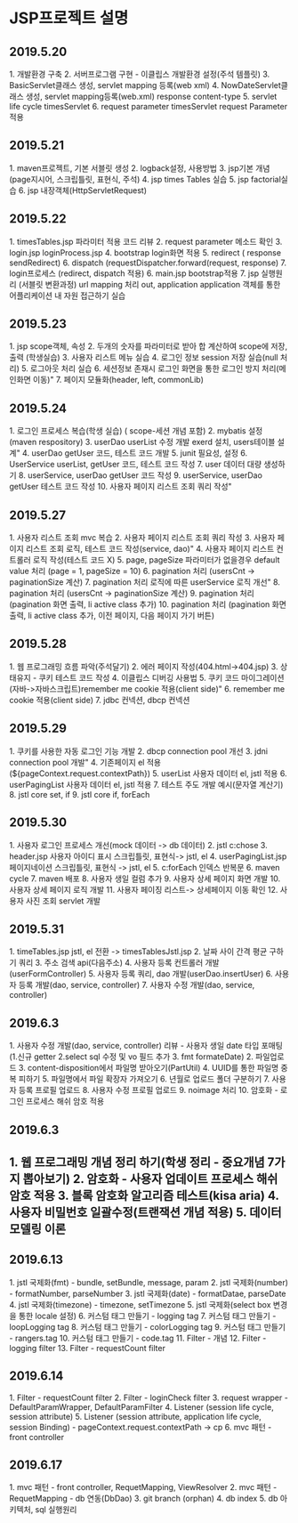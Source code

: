 <h1> JSP프로젝트 설명 </h1>

<h2>2019.5.20</h2>
 1. 개발환경 구축
 2. 서버프로그램 구현
  - 이클립스 개발환경 설정(주석 템플릿)
 3. BasicServlet클래스 생성, servlet mapping 등록(web xml)
 4. NowDateServlet클래스 생성, servlet mapping등록(web.xml)
    response content-type
 5. servlet life cycle
    timesServlet
 6. request parameter
    timesServlet request Parameter적용
 
 <h2>2019.5.21</h2>
 1. maven프로젝트, 기본 서블릿 생성
 2. logback설정, 사용방법
 3. jsp기본 개념(page지시어, 스크립틀릿, 표현식, 주석)
 4. jsp times Tables 실습
 5. jsp factorial실습
 6. jsp 내장객체(HttpServletRequest)
 
 <h2>2019.5.22</h2>
 1. timesTables.jsp 파라미터 적용 코드 리뷰
 2. request parameter 메소드 확인
 3. login.jsp loginProcess.jsp
 4. bootstrap login화면 적용
 5. redirect ( response sendRedirect)
 6. dispatch (requestDispatcher.forward(request, response)
 7. login프로세스 (redirect, dispatch 적용)
 6. main.jsp bootstrap적용
 7. jsp 실행원리 (서블릿 변환과정)
    url mapping 처리
    out, application
    application 객체를 통한 어플리케이션 내 자원 접근하기 실습
    
 <h2>2019.5.23</h2>
 1. jsp scope객체, 속성
 2. 두개의 숫자를 파라미터로 받아 합 계산하여 scope에 저장, 출력 (학생실습)
 3. 사용자 리스트 메뉴 실습
 4. 로그인 정보 session 저장 실습(null 처리)
 5. 로그아웃 처리 실습
 6. 세션정보 존재시 로그인 화면을 통한 로그인 방지 처리(메인화면 이동)"
 7. 페이지 모듈화(header, left, commonLib)
 
 <h2>2019.5.24</h2>
 1. 로그인 프로세스 복습(학생 실습)
    ( scope-세션 개념 포함)
 2. mybatis 설정(maven respository)
 3. userDao userList 수정 개발
    exerd 설치, users테이블 설계"
 4. userDao getUser 코드, 테스트 코드 개발
 5. junit 필요성, 설정
 6. UserService userList, getUser 코드, 테스트 코드 작성
 7. user 데이터 대량 생성하기
 8. userService, userDao getUser 코드 작성
 9. userService, userDao getUser 테스트 코드 작성
 10. 사용자 페이지 리스트 조회 쿼리 작성"
 
 <h2>2019.5.27</h2>
 1. 사용자 리스트 조회 mvc 복습
 2. 사용자 페이지 리스트 조회 쿼리 작성
 3. 사용자 페이지 리스트 조회 로직, 테스트 코드 작성(service, dao)"
 4. 사용자 페이지 리스트 컨트롤러 로직 작성(테스트 코드 X)
 5. page, pageSize 파라미터가 없을경우 default value 처리 (page = 1, pageSize = 10)
 6. pagination  처리 (usersCnt -> paginationSize 계산)
 7. pagination  처리 로직에 따른 userService 로직 개선"
 8. pagination  처리 (usersCnt -> paginationSize 계산)
 9. pagination  처리 (pagination 화면 출력, li active class 추가)
 10. pagination  처리 (pagination 화면 출력, li active class 추가, 이전 페이지, 다음 페이지 가기 버튼)
 
 <h2>2019.5.28</h2>
 1. 웹 프로그래밍 흐름 파악(주석달기)
 2. 에러 페이지 작성(404.html->404.jsp)
 3. 상태유지 - 쿠키 테스트 코드 작성
 4. 이클립스 디버깅 사용법
 5. 쿠키 코드 마이그레이션(자바->자바스크립트)remember me cookie 적용(client side)"
 6. remember me cookie 적용(client side)
 7. jdbc 컨넥션, dbcp 컨넥션
 
 <h2>2019.5.29</h2>
 1. 쿠키를 사용한 자동 로그인 기능 개발
 2. dbcp connection pool 개선
 3. jdni connection pool 개발"
 4. 기존페이지 el 적용 (${pageContext.request.contextPath})
 5. userList 사용자 데이터 el, jstl 적용
 6. userPagingList 사용자 데이터 el, jstl 적용
 7. 테스트 주도 개발 예시(문자열 계산기)
 8. jstl core set, if
 9. jstl core if, forEach
 
 <h2>2019.5.30</h2>
 1. 사용자 로그인 프로세스 개선(mock 데이터 -> db 데이터) 
 2. jstl c:chose
 3. header.jsp 사용자 아이디 표시 스크립틀릿, 표현식-> jstl, el
 4. userPagingList.jsp 페이지네이션 스크립틀릿, 표현식 -> jstl, el
 5. c:forEach  인덱스 반복문
 6. maven cycle
 7. maven 배포
 8. 사용자 생일 컬럼 추가
 9. 사용자 상세 페이지 화면 개발
 10. 사용자 상세 페이지 로직 개발
 11. 사용자 페이징 리스트-> 상세페이지 이동 확인
 12. 사용자 사진 조회 servlet 개발
 
 <h2>2019.5.31</h2>
 1. timeTables.jsp jstl, el 전환 -> timesTablesJstl.jsp
 2. 날짜 사이 간격 평균 구하기 쿼리
 3. 주소 검색 api(다음주소)
 4. 사용자 등록 컨트롤러 개발(userFormController)
 5. 사용자 등록 쿼리, dao 개발(userDao.insertUser)
 6. 사용자 등록 개발(dao, service, controller)
 7. 사용자 수정 개발(dao, service, controller)
 
 <h2>2019.6.3</h2>
 1. 사용자 수정 개발(dao, service, controller) 리뷰
    - 사용자 생일 date 타입 포매팅
      (1.신규 getter
       2.select sql 수정 및 vo 필드 추가
       3. fmt formateDate)
2. 파일업로드
3. content-disposition에서 파일명 받아오기(PartUtil)
4. UUID를 통한 파일명 중복 피하기
5. 파일명에서 파일 확장자 가져오기
6. 년월로 업로드 폴더 구분하기
7. 사용자 등록 프로필 업로드
8. 사용자 수정 프로필 업로드
9. noimage 처리
10. 암호화 - 로그인 프로세스 해쉬 암호 적용

<h2>2019.6.3<h2>
 1. 웹 프로그래밍 개념 정리 하기(학생  정리 - 중요개념 7가지 뽑아보기)
 2. 암호화 - 사용자 업데이트 프로세스 해쉬 암호 적용
 3. 블록 암호화 알고리즘 테스트(kisa aria)
 4. 사용자 비밀번호 일괄수정(트랜잭션 개념 적용)
 5. 데이터 모델링 이론

<h2>2019.6.13</h2>
 1. jstl 국제화(fmt) - bundle, setBundle, message, param
 2. jstl 국제화(number) - formatNumber, parseNumber
 3. jstl 국제화(date) - formatDatae, parseDate
 4. jstl 국제화(timezone) - timezone, setTimezone
 5. jstl 국제화(select box 변경을 통한 locale 설정) 
 6. 커스텀 태그 만들기 - logging tag
 7. 커스텀 태그 만들기 - loopLogging tag
 8. 커스텀 태그 만들기 - colorLogging tag
 9. 커스텀 태그 만들기 - rangers.tag
 10. 커스텀 태그 만들기 - code.tag
 11. Filter - 개념
 12. Filter - logging filter
 13. Filter - requestCount filter
 
<h2>2019.6.14</h2>
 1. Filter - requestCount filter
 2. Filter - loginCheck filter
 3. request wrapper - DefaultParamWrapper, DefaultParamFilter
 4. Listener (session life cycle, session attribute)
 5. Listener (session attribute, application life cycle, session Binding)
     - pageContext.request.contextPath -> cp
 6. mvc 패턴 - front controller

<h2>2019.6.17</h2>
 1. mvc 패턴 - front controller, RequetMapping, ViewResolver
 2. mvc 패턴 - RequetMapping - db 연동(DbDao)
 3. git branch (orphan)
 4. db index
 5. db 아키텍처, sql 실행원리
